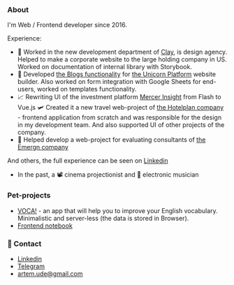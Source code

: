 ### About

<!--
**artemshar/artemshar** is a ✨ _special_ ✨ repository because its `README.md` (this file) appears on your GitHub profile.

Here are some ideas to get you started:

- 🔭 I’m currently working on ...
- 🌱 I’m currently learning ...
- 👯 I’m looking to collaborate on ...
- 🤔 I’m looking for help with ...
- 💬 Ask me about ...
- 📫 How to reach me: ...
- 😄 Pronouns: ...
- ⚡ Fun fact: ...
-->

I'm Web / Frontend developer since 2016.

Experience:

- 🎨 Worked in the new development department of [Clay](https://clay.global/), is design agency. Helped to make a corporate website to the large holding company in US. Worked on documentation of internal library with Storybook.
- 🦄 Developed [the Blogs functionality](https://www.producthunt.com/posts/blogs-by-unicorn-platform) for [the Unicorn Platform](https://unicornplatform.com/) website builder. Also worked on form integration with Google Sheets for end-users, worked on templates functionality.
- 📈 Rewriting UI of the investment platform [Mercer Insight](https://www.mercerinsight.com) from Flash to Vue.js
🛩️ Created it a new travel web-project of [the Hotelplan company](https://www.hotelplan.ch/) - frontend application from scratch and was responsible for the design in my development team. And also supported UI of other projects of the company. 
- 👔 Helped develop a web-project for evaluating consultants of [the Emergn company](https://www.emergn.com/)

And others, the full experience can be seen on [Linkedin](https://www.linkedin.com/in/artemshar/)

- In the past, a 📽️ cinema projectionist and 🎹 electronic musician

### Pet-projects
- [VOCA!](https://vocaboard.com/) - an app that will help you to improve your English vocabulary. Minimalistic and server-less (the data is stored in Browser).
- [Frontend notebook](https://artemshar.github.io/frontend-book/)

### 🔗 Contact
- [Linkedin](https://www.linkedin.com/in/artemshar/)
- [Telegram](https://t.me/artemshar)
- artem.ude@gmail.com


